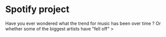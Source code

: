 # Spotify project

Have you ever wondered what the trend for music has been over time ? Or whether some of the biggest artists have "fell off" >
